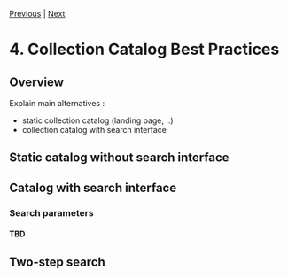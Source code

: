 [Previous](3-granule-catalogs.md) | [Next](5-granule-metadata.md)
# 4. Collection Catalog Best Practices

[//]: # (this is a comment)

## Overview

Explain main alternatives :
- static collection catalog (landing page, ..)
- collection catalog with search interface

## Static catalog without search interface

## Catalog with search interface

### Search parameters

#### TBD

## Two-step search

